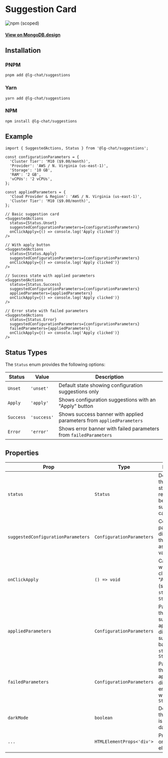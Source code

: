 # Suggestion Card

![npm (scoped)](https://img.shields.io/npm/v/@lg-chat/suggestions.svg)

#### [View on MongoDB.design](https://www.mongodb.design/component/suggestions/live-example/)

## Installation

### PNPM

```shell
pnpm add @lg-chat/suggestions
```

### Yarn

```shell
yarn add @lg-chat/suggestions
```

### NPM

```shell
npm install @lg-chat/suggestions
```

## Example

```tsx
import { SuggestedActions, Status } from '@lg-chat/suggestions';

const configurationParameters = {
  'Cluster Tier': 'M10 ($9.00/month)',
  'Provider': 'AWS / N. Virginia (us-east-1)',
  'Storage': '10 GB',
  'RAM': '2 GB',
  'vCPUs': '2 vCPUs',
};

const appliedParameters = {
  'Cloud Provider & Region': 'AWS / N. Virginia (us-east-1)',
  'Cluster Tier': 'M10 ($9.00/month)',
};

// Basic suggestion card
<SuggestedActions
  status={Status.Unset}
  suggestedConfigurationParameters={configurationParameters}
  onClickApply={() => console.log('Apply clicked')}
/>

// With apply button
<SuggestedActions
  status={Status.Apply}
  suggestedConfigurationParameters={configurationParameters}
  onClickApply={() => console.log('Apply clicked')}
/>

// Success state with applied parameters
<SuggestedActions
  status={Status.Success}
  suggestedConfigurationParameters={configurationParameters}
  appliedParameters={appliedParameters}
  onClickApply={() => console.log('Apply clicked')}
/>

// Error state with failed parameters
<SuggestedActions
  status={Status.Error}
  suggestedConfigurationParameters={configurationParameters}
  failedParameters={appliedParameters}
  onClickApply={() => console.log('Apply clicked')}
/>
```

## Status Types

The `Status` enum provides the following options:

| Status    | Value       | Description                                                           |
| --------- | ----------- | --------------------------------------------------------------------- |
| `Unset`   | `'unset'`   | Default state showing configuration suggestions only                  |
| `Apply`   | `'apply'`   | Shows configuration suggestions with an "Apply" button                |
| `Success` | `'success'` | Shows success banner with applied parameters from `appliedParameters` |
| `Error`   | `'error'`   | Shows error banner with failed parameters from `failedParameters`     |

## Properties

| Prop                               | Type                      | Description                                                                                              | Default |
| ---------------------------------- | ------------------------- | -------------------------------------------------------------------------------------------------------- | ------- |
| `status`                           | `Status`                  | Determines the current state and rendering behavior of the suggestion card                               |         |
| `suggestedConfigurationParameters` | `ConfigurationParameters` | Configuration parameters displayed in the main table as string key-value pairs                           |         |
| `onClickApply`                     | `() => void`              | Callback fired when the user clicks the "Apply" button (shown when `status` is `Status.Apply`)           |         |
| `appliedParameters`                | `ConfigurationParameters` | Parameters that were successfully applied, displayed in success banner when `status` is `Status.Success` |         |
| `failedParameters`                 | `ConfigurationParameters` | Parameters that failed to apply, displayed in error banner when `status` is `Status.Error`               |         |
| `darkMode`                         | `boolean`                 | Determines if the component is rendered in dark mode                                                     | `false` |
| `...`                              | `HTMLElementProps<'div'>` | Props spread on root element                                                                             |         |
